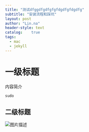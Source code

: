 ```yaml
---
title: "测试dfggdfgdfgfgfdgdfgfdgdfg"
subtitle: "安装流程和踩坑"
layout: post
author: "Lin.na"
header-style: text
catalog:    true
tags:
  - mac
  - jekyll
---
```


# 一级标题
内容简介

```
sudo 
```

## 二级标题

![图片描述]()